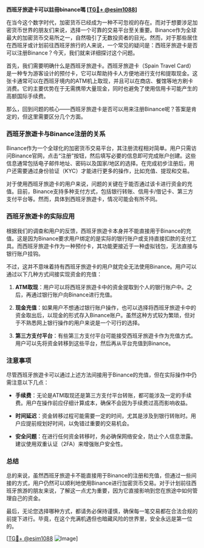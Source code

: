 **西班牙旅遊卡可以註冊binance嗎 [[TG💪+ @esim1088](https://t.me/s/esim1088)]**

在当今这个数字时代，加密货币已经成为一种不可忽视的存在。而对于想要涉足加密货币世界的朋友们来说，选择一个可靠的交易平台至关重要。Binance作为全球最大的加密货币交易所之一，自然吸引了无数投资者的目光。然而，对于那些居住在西班牙或计划前往西班牙旅行的人来说，一个常见的疑问是：西班牙旅遊卡是否可以注册Binance？今天，我们就来详细探讨这个问题。

首先，我们需要明确什么是西班牙旅遊卡。西班牙旅遊卡（Spain Travel Card）是一种专为游客设计的预付卡，它可以帮助持卡人方便地进行支付和提取现金。这张卡通常可以在西班牙境内的ATM机上取现，并且可以在商店、餐馆等地方刷卡消费。它的主要优势在于无需携带大量现金，同时也避免了使用信用卡可能产生的高额国际手续费。

那么，回到问题的核心——西班牙旅遊卡是否可以用来注册Binance呢？答案是肯定的，但这里需要区分几个方面。

### 西班牙旅遊卡与Binance注册的关系

Binance作为一个全球化的加密货币交易平台，其注册流程相对简单。用户只需访问Binance官网，点击“注册”按钮，然后填写必要的信息即可完成账户创建。这些信息通常包括电子邮件地址、密码以及国家/地区的选择。在完成初步注册后，用户还需要通过身份验证（KYC）才能进行更多的操作，比如充值、提现和交易。

对于使用西班牙旅遊卡的用户来说，问题的关键在于能否通过该卡进行资金的充值。目前，Binance支持多种支付方式，包括银行转账、信用卡/借记卡、第三方支付平台等。然而，具体到西班牙旅遊卡，情况可能会有所不同。

### 西班牙旅遊卡的实际应用

根据我们的调查和用户的反馈，西班牙旅遊卡本身并不能直接用于Binance的充值。这是因为Binance要求用户绑定的是实际的银行账户或支持直接扣款的支付工具。而西班牙旅遊卡作为一种预付卡，其功能更接近于一种虚拟钱包，无法直接与银行账户挂钩。

不过，这并不意味着持有西班牙旅遊卡的用户就完全无法使用Binance。用户可以通过以下几种方式间接实现资金的充值：

1. **ATM取现**：用户可以将西班牙旅遊卡中的资金提取到个人的银行账户中。之后，再通过银行账户向Binance进行充值。
   
2. **现金充值**：如果用户不想通过银行账户操作，也可以选择将西班牙旅遊卡中的资金取出后，以现金的形式存入Binance账户。虽然这种方式较为繁琐，但对于不熟悉网上银行操作的用户来说是一个可行的选择。

3. **第三方支付平台**：有些第三方支付平台可能接受西班牙旅遊卡作为充值方式。用户可以先将资金转移到这些平台，然后再从平台充值到Binance。

### 注意事项

尽管西班牙旅遊卡可以通过上述方法间接用于Binance的充值，但在实际操作中仍需注意以下几点：

- **手续费**：无论是ATM取现还是第三方支付平台转账，都可能涉及一定的手续费。用户在操作前应仔细计算成本，确保不会因为手续费过高而影响收益。
  
- **时间延迟**：资金转移过程可能需要一定的时间，尤其是涉及到银行转账时。用户应提前规划好时间，以免错过重要的交易机会。

- **安全问题**：在进行任何资金转移时，务必确保网络安全，防止个人信息泄露。建议使用双重认证（2FA）来增强账户安全性。

### 总结

总的来说，虽然西班牙旅遊卡不能直接用于Binance的注册和充值，但通过一些间接的方式，用户仍然可以顺利地使用Binance进行加密货币交易。对于计划前往西班牙旅游的朋友来说，了解这一点尤为重要，因为它直接影响到您在旅途中如何管理自己的资金。

最后，无论您选择哪种方式，都请务必保持谨慎，确保每一笔交易都在合法合规的前提下进行。毕竟，在这个充满机遇但也暗藏风险的世界里，安全永远是第一位的。

[[TG💪+ @esim1088](https://t.me/s/esim1088) ![Image](https://i.postimg.cc/4NQfJmqS/Snipaste-2025-05-13-00-14-12.png)]